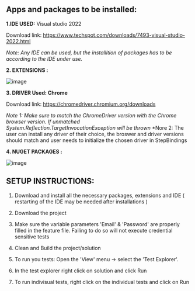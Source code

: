 ## Apps and packages to be installed:

 **1.IDE USED:**
Visual studio 2022

Download link: https://www.techspot.com/downloads/7493-visual-studio-2022.html

*Note: Any IDE can be used, but the installition of packages has to be according to the IDE under use.*

 **2. EXTENSIONS :**
 
 ![image](https://user-images.githubusercontent.com/119695514/205358681-caed98a0-6159-4175-a012-36b45e49bde7.png)
 
 
**3. DRIVER Used: Chrome**

Download link: https://chromedriver.chromium.org/downloads

*Note 1: Make sure to match the ChromeDriver version with the Chrome browser version. If unmatched System.Reflection.TargetInvocationException will be thrown*
*Nore 2: The user can install any driver of their choice, the broswer and driver versions should match and user needs to initialize the chosen driver in StepBindings
 
 **4. NUGET PACKAGES :**

![image](https://user-images.githubusercontent.com/119695514/205359105-8e38f6ce-1d46-40a0-952e-6d805c52317d.png)



## SETUP INSTRUCTIONS:

1. Download and install all the necessary packages, extensions and IDE ( restarting of the IDE may be needed after installations )

2. Download the project 

3. Make sure the variable parameters 'Email' & 'Password' are properly filled in the feature file. Failing to do so will not execute credential sensitive tests

4. Clean and Build the project/solution

5. To run you tests: Open the 'View' menu -> select the 'Test Explorer'. 

6. In the test explorer right click on solution and click Run

7. To run indivisual tests, right click on the individual tests and click on Run

